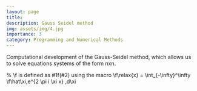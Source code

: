 ```yaml
---
layout: page
title: 
description: Gauss Seidel method
img: assets/img/4.jpg
importance: 3
category: Programming and Numerical Methods
---
```


Computational development of the Gauss-Seidel method, which allows us to solve equations systems of the form nxn.

% \f is defined as #1f(#2) using the macro
\f\relax{x} = \int_{-\infty}^\infty
    \f\hat\xi\,e^{2 \pi i \xi x}
    \,d\xi

